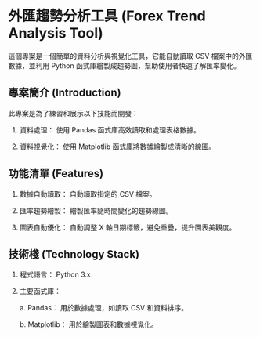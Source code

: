 # 外匯趨勢分析工具 (Forex Trend Analysis Tool)
這個專案是一個簡單的資料分析與視覺化工具，它能自動讀取 CSV 檔案中的外匯數據，並利用 Python 函式庫繪製成趨勢圖，幫助使用者快速了解匯率變化。
## 專案簡介 (Introduction)
此專案是為了練習和展示以下技能而開發：
 1. 資料處理： 使用 Pandas 函式庫高效讀取和處理表格數據。

 2. 資料視覺化： 使用 Matplotlib 函式庫將數據繪製成清晰的線圖。
## 功能清單 (Features)
 1. 數據自動讀取： 自動讀取指定的 CSV 檔案。

 2. 匯率趨勢繪製： 繪製匯率隨時間變化的趨勢線圖。

 3. 圖表自動優化： 自動調整 X 軸日期標籤，避免重疊，提升圖表美觀度。
## 技術棧 (Technology Stack)
 1. 程式語言： Python 3.x

 2. 主要函式庫：

    a. Pandas： 用於數據處理，如讀取 CSV 和資料排序。

    b. Matplotlib： 用於繪製圖表和數據視覺化。
